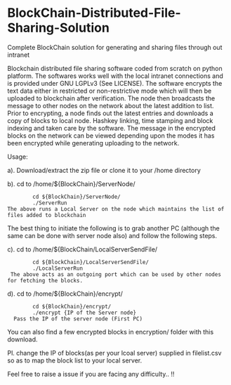 # BlockChain-Distributed-File-Sharing-Solution
Complete BlockChain solution for generating and sharing files through out intranet

Blockchain distributed file sharing software coded from scratch on python platform. The softwares works well with the local intranet connections and is provided under GNU LGPLv3 (See LICENSE). The software encrypts the text data either in restricted or non-restrictive mode which will then be uploaded to blockchain after verification. The node then broadcasts the message to other nodes on the network about the latest addition to list. Prior to encrypting, a node finds out the latest entries and downloads a copy of blocks to local node. Hashkey linking, time stamping and block indexing and taken care by the software. The message in the encrypted blocks on the network can be viewed depending upon the modes it has been encrypted while generating uploading to the network.

Usage:

a). Download/extract the zip file or clone it to your /home directory

b). cd to /home/${BlockChain}/ServerNode/

            cd ${BlockChain}/ServerNode/
            ./ServerRun
    The above runs a Local Server on the node which maintains the list of files added to blockchain
 
 The best thing to initiate the following is to grab another PC (although the same can be done with server node also) and follow the following steps.
 
 c). cd to /home/${BlockChain/LocalServerSendFile/
 
            cd ${BlockChain}/LocalServerSendFile/
            ./LocalServerRun
     The above acts as an outgoing port which can be used by other nodes for fetching the blocks.
     
 d). cd to /home/${BlockChain}/encrypt/
 
            cd ${BlockChain}/encrypt/
            ./encrypt {IP of the Server node}          
      Pass the IP of the server node (First PC)
      
You can also find a few encrypted blocks in encryption/ folder with this download.

Pl. change the IP of blocks(as per your lcoal server) supplied in filelist.csv so as to map the block list to your local server.

Feel free to raise a issue if you are facing any difficulty.. !!
